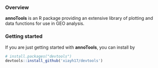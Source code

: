 ### Overview

**annoTools** is an R package providing an extensive library of plotting and data
functions for use in GEO analysis. 

### Getting started 

If you are just getting started with **annoTools**, you can install by 

```r
# install.packages("devtools")
devtools::install_github('xiayh17/devtools')
```
